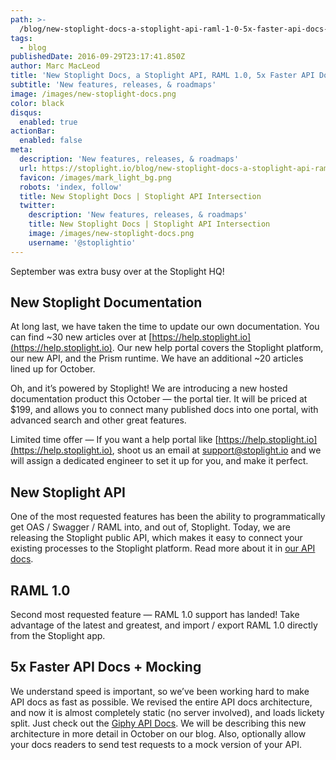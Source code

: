 ```yaml
---
path: >-
  /blog/new-stoplight-docs-a-stoplight-api-raml-1-0-5x-faster-api-docs-b90cfcfff517
tags:
  - blog
publishedDate: 2016-09-29T23:17:41.850Z
author: Marc MacLeod
title: 'New Stoplight Docs, a Stoplight API, RAML 1.0, 5x Faster API Docs'
subtitle: 'New features, releases, & roadmaps'
image: /images/new-stoplight-docs.png
color: black
disqus:
  enabled: true
actionBar:
  enabled: false
meta:
  description: 'New features, releases, & roadmaps'
  url: https://stoplight.io/blog/new-stoplight-docs-a-stoplight-api-raml-1-0-5x-faster-api-docs-b90cfcfff517/
  favicon: /images/mark_light_bg.png
  robots: 'index, follow'
  title: New Stoplight Docs | Stoplight API Intersection
  twitter:
    description: 'New features, releases, & roadmaps'
    title: New Stoplight Docs | Stoplight API Intersection
    image: /images/new-stoplight-docs.png
    username: '@stoplightio'
---
```




September was extra busy over at the Stoplight HQ!

## New Stoplight Documentation

At long last, we have taken the time to update our own documentation. You can find ~30 new articles over at [https://help.stoplight.io](https://help.stoplight.io). Our new help portal covers the Stoplight platform, our new API, and the Prism runtime. We have an additional ~20 articles lined up for October.

Oh, and it’s powered by Stoplight! We are introducing a new hosted documentation product this October — the portal tier. It will be priced at $199, and allows you to connect many published docs into one portal, with advanced search and other great features.

Limited time offer — If you want a help portal like [https://help.stoplight.io](https://help.stoplight.io), shoot us an email at [support@stoplight.io](mailto:support@stoplight.io) and we will assign a dedicated engineer to set it up for you, and make it perfect.

## New Stoplight API

One of the most requested features has been the ability to programmatically get OAS / Swagger / RAML into, and out of, Stoplight. Today, we are releasing the Stoplight public API, which makes it easy to connect your existing processes to the Stoplight platform. Read more about it in [our API docs](https://help.stoplight.io/api-v1).

## RAML 1.0

Second most requested feature — RAML 1.0 support has landed! Take advantage of the latest and greatest, and import / export RAML 1.0 directly from the Stoplight app.

## 5x Faster API Docs + Mocking

We understand speed is important, so we’ve been working hard to make API docs as fast as possible. We revised the entire API docs architecture, and now it is almost completely static (no server involved), and loads lickety split. Just check out the [Giphy API Docs](https://giphy.api-docs.io). We will be describing this new architecture in more detail in October on our blog. Also, optionally allow your docs readers to send test requests to a mock version of your API.
